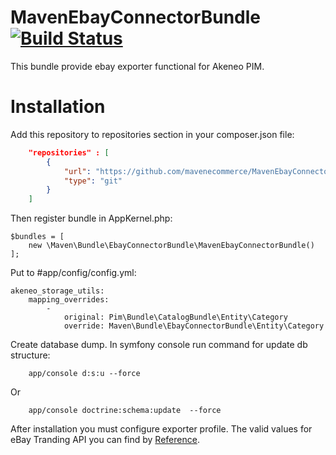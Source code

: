 MavenEbayConnectorBundle [![Build Status](https://travis-ci.org/mavenecommerce/MavenEbayConnectorBundle.svg?branch=develop)](https://travis-ci.org/mavenecommerce/MavenEbayConnectorBundle)
=======

This bundle provide ebay exporter functional for Akeneo PIM.

Installation
=======

Add this repository to repositories section in your composer.json file:
```JSON
    "repositories" : [
        {
            "url": "https://github.com/mavenecommerce/MavenEbayConnectorBundle",
            "type": "git"
        }
    ]
```
Then register bundle in AppKernel.php:
```
$bundles = [
    new \Maven\Bundle\EbayConnectorBundle\MavenEbayConnectorBundle()
];
```
Put to #app/config/config.yml:
```
akeneo_storage_utils:
    mapping_overrides:
        -
            original: Pim\Bundle\CatalogBundle\Entity\Category
            override: Maven\Bundle\EbayConnectorBundle\Entity\Category
```
Create database dump. In symfony console run command for update db structure:

```
    app/console d:s:u --force
```
Or
```
    app/console doctrine:schema:update  --force
```

After installation you must configure exporter profile. The valid values for eBay Tranding API you can find by [Reference](http://developer.ebay.com/devzone/xml/docs/Reference/eBay/index.html "Reference").
